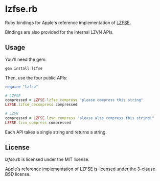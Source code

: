 lzfse.rb
========

Ruby bindings for Apple's reference implementation of [LZFSE](https://github.com/lzfse/lzfse).

Bindings are also provided for the internal LZVN APIs.

## Usage

You'll need the gem:

```bash
gem install lzfse
```

Then, use the four public APIs:

```ruby
require "lzfse"

# LZFSE
compressed = LZFSE.lzfse_compress "please compress this string"
LZFSE.lzfse_decompress compressed

# LZVN
compressed = LZFSE.lzvn_compress "please also compress this string!"
LZFSE.lzvn_compress compressed
```

Each API takes a single string and returns a string.

## License

*lzfse.rb* is licensed under the MIT license.

Apple's reference implementation of LZFSE is licensed under the 3-clause BSD license.

